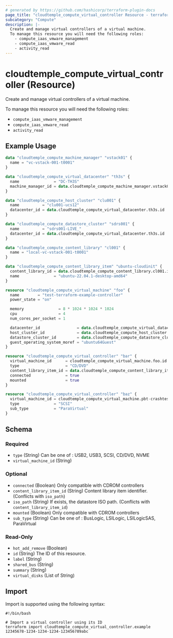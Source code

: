 ```yaml
---
# generated by https://github.com/hashicorp/terraform-plugin-docs
page_title: "cloudtemple_compute_virtual_controller Resource - terraform-provider-cloudtemple"
subcategory: "Compute"
description: |-
  Create and manage virtual controllers of a virtual machine.
  To manage this resource you will need the following roles:
    - compute_iaas_vmware_management
    - compute_iaas_vmware_read
    - activity_read
---
```


# cloudtemple_compute_virtual_controller (Resource)

Create and manage virtual controllers of a virtual machine.

To manage this resource you will need the following roles:
  - `compute_iaas_vmware_management`
  - `compute_iaas_vmware_read`
  - `activity_read`

## Example Usage

```terraform
data "cloudtemple_compute_machine_manager" "vstack01" {
  name = "vc-vstack-001-t0001"
}

data "cloudtemple_compute_virtual_datacenter" "th3s" {
  name               = "DC-TH3S"
  machine_manager_id = data.cloudtemple_compute_machine_manager.vstack01.id
}

data "cloudtemple_compute_host_cluster" "clu001" {
  name          = "clu001-ucs12"
  datacenter_id = data.cloudtemple_compute_virtual_datacenter.th3s.id
}

data "cloudtemple_compute_datastore_cluster" "sdrs001" {
  name          = "sdrs001-LIVE_"
  datacenter_id = data.cloudtemple_compute_virtual_datacenter.th3s.id
}

data "cloudtemple_compute_content_library" "cl001" {
  name = "local-vc-vstack-001-t0001"
}

data "cloudtemple_compute_content_library_item" "ubuntu-cloudinit" {
  content_library_id = data.cloudtemple_compute_content_library.cl001.id
  name               = "ubuntu-22.04.1-desktop-amd64"
}

resource "cloudtemple_compute_virtual_machine" "foo" {
  name        = "test-terraform-example-controller"
  power_state = "on"

  memory               = 8 * 1024 * 1024 * 1024
  cpu                  = 4
  num_cores_per_socket = 1

  datacenter_id                = data.cloudtemple_compute_virtual_datacenter.th3s.id
  host_cluster_id              = data.cloudtemple_compute_host_cluster.clu001.id
  datastore_cluster_id         = data.cloudtemple_compute_datastore_cluster.sdrs001.id
  guest_operating_system_moref = "ubuntu64Guest"
}

resource "cloudtemple_compute_virtual_controller" "bar" {
  virtual_machine_id      = cloudtemple_compute_virtual_machine.foo.id
  type                    = "CD/DVD"
  content_library_item_id = data.cloudtemple_compute_content_library_item.ubuntu-cloudinit.id
  connected               = true
  mounted                 = true
}

resource "cloudtemple_compute_virtual_controller" "baz" {
  virtual_machine_id = cloudtemple_compute_virtual_machine.pbt-crashtest.id
  type               = "SCSI"
  sub_type           = "ParaVirtual"
}
```

<!-- schema generated by tfplugindocs -->
## Schema

### Required

- `type` (String) Can be one of : USB2, USB3, SCSI, CD/DVD, NVME
- `virtual_machine_id` (String)

### Optional

- `connected` (Boolean) Only compatible with CDROM controllers
- `content_library_item_id` (String) Content library item identifier. (Conflicts with `iso_path`)
- `iso_path` (String) If exists, the datastore ISO path. (Conflicts with `content_library_item_id`)
- `mounted` (Boolean) Only compatible with CDROM controllers
- `sub_type` (String) Can be one of : BusLogic, LSILogic, LSILogicSAS, ParaVirtual

### Read-Only

- `hot_add_remove` (Boolean)
- `id` (String) The ID of this resource.
- `label` (String)
- `shared_bus` (String)
- `summary` (String)
- `virtual_disks` (List of String)

## Import

Import is supported using the following syntax:

```shell
#!/bin/bash

# Import a virtual controller using its ID
terraform import cloudtemple_compute_virtual_controller.example 12345678-1234-1234-1234-123456789abc
```

